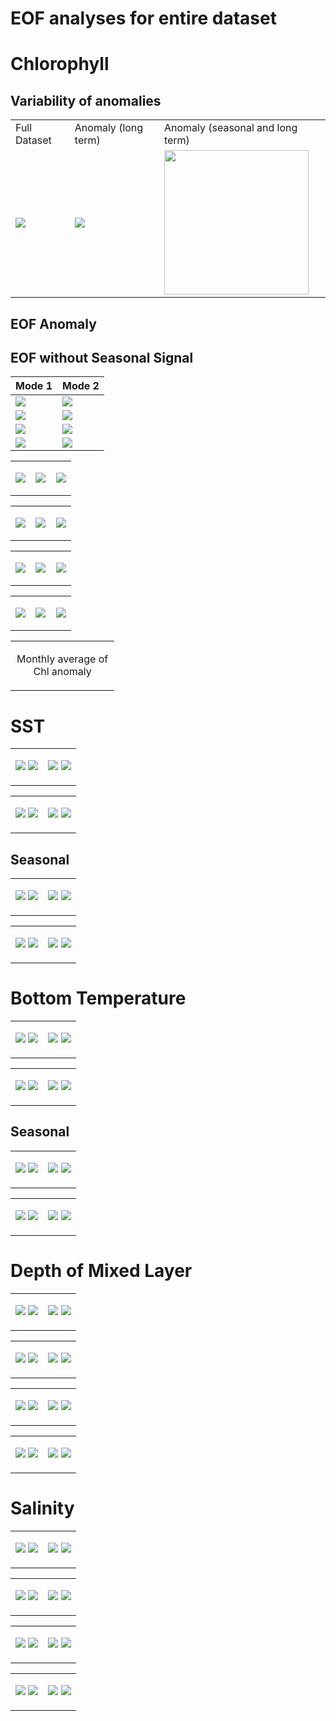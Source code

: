 EOF analyses for entire dataset
================

# Chlorophyll

## Variability of anomalies

|                                            |                                               |                                                                          |
|--------------------------------------------|-----------------------------------------------|--------------------------------------------------------------------------|
| Full Dataset                               | Anomaly (long term)                           | Anomaly (seasonal and long term)                                         |
| ![](images/full_data/chlM_variab_full.png) | ![](images/full_data/chlM_variab_detrent.png) | <img src="images/full_data/chlM_variability_seasonal.png" width="231" /> |

## EOF Anomaly

## EOF without Seasonal Signal

| Mode 1                                        | Mode 2                                        |
|-----------------------------------------------|-----------------------------------------------|
| ![](images/full_data/chlM_mode1.png)          | ![](images/full_data/chlM_mode2.png)          |
| ![](images/full_data/chlM_temporal_mode1.png) | ![](images/full_data/chlM_temporal_mode2.png) |
| ![](images/full_data/chlM_mode3.png)          | ![](images/full_data/chlM_mode4.png)          |
| ![](images/full_data/chlM_temporal_mode3.png) | ![](images/full_data/chlM_temporal_mode4.png) |

<div>

<table style="width:100%;">
<colgroup>
<col style="width: 33%" />
<col style="width: 33%" />
<col style="width: 33%" />
</colgroup>
<tbody>
<tr class="odd">
<td style="text-align: center;"><div width="33.3%"
data-layout-align="center">
<p><img src="images/full_data/chlM_Detrend_mean_1.png"
data-fig.extended="false" /></p>
</div></td>
<td style="text-align: center;"><div width="33.3%"
data-layout-align="center">
<p><img src="images/full_data/chlM_Detrend_mean_2.png"
data-fig.extended="false" /></p>
</div></td>
<td style="text-align: center;"><div width="33.3%"
data-layout-align="center">
<p><img src="images/full_data/chlM_Detrend_mean_3.png"
data-fig.extended="false" /></p>
</div></td>
</tr>
</tbody>
</table>

<table style="width:100%;">
<colgroup>
<col style="width: 33%" />
<col style="width: 33%" />
<col style="width: 33%" />
</colgroup>
<tbody>
<tr class="odd">
<td style="text-align: center;"><div width="33.3%"
data-layout-align="center">
<p><img src="images/full_data/chlM_Detrend_mean_4.png"
data-fig.extended="false" /></p>
</div></td>
<td style="text-align: center;"><div width="33.3%"
data-layout-align="center">
<p><img src="images/full_data/chlM_Detrend_mean_5.png"
data-fig.extended="false" /></p>
</div></td>
<td style="text-align: center;"><div width="33.3%"
data-layout-align="center">
<p><img src="images/full_data/chlM_Detrend_mean_6.png"
data-fig.extended="false" /></p>
</div></td>
</tr>
</tbody>
</table>

<table style="width:100%;">
<colgroup>
<col style="width: 33%" />
<col style="width: 33%" />
<col style="width: 33%" />
</colgroup>
<tbody>
<tr class="odd">
<td style="text-align: center;"><div width="33.3%"
data-layout-align="center">
<p><img src="images/full_data/chlM_Detrend_mean_7.png"
data-fig.extended="false" /></p>
</div></td>
<td style="text-align: center;"><div width="33.3%"
data-layout-align="center">
<p><img src="images/full_data/chlM_Detrend_mean_8.png"
data-fig.extended="false" /></p>
</div></td>
<td style="text-align: center;"><div width="33.3%"
data-layout-align="center">
<p><img src="images/full_data/chlM_Detrend_mean_9.png"
data-fig.extended="false" /></p>
</div></td>
</tr>
</tbody>
</table>

<table style="width:100%;">
<colgroup>
<col style="width: 33%" />
<col style="width: 33%" />
<col style="width: 33%" />
</colgroup>
<tbody>
<tr class="odd">
<td style="text-align: center;"><div width="33.3%"
data-layout-align="center">
<p><img src="images/full_data/chlM_Detrend_mean_10.png"
data-fig.extended="false" /></p>
</div></td>
<td style="text-align: center;"><div width="33.3%"
data-layout-align="center">
<p><img src="images/full_data/chlM_Detrend_mean_11.png"
data-fig.extended="false" /></p>
</div></td>
<td style="text-align: center;"><div width="33.3%"
data-layout-align="center">
<p><img src="images/full_data/chlM_Detrend_mean_12.png"
data-fig.extended="false" /></p>
</div></td>
</tr>
</tbody>
</table>

<table style="width:33%;">
<colgroup>
<col style="width: 33%" />
</colgroup>
<tbody>
<tr class="odd">
<td style="text-align: center;"><div width="33.3%"
data-layout-align="center">
<p>Monthly average of Chl anomaly</p>
</div></td>
</tr>
</tbody>
</table>

</div>

# SST

<div>

<table>
<colgroup>
<col style="width: 50%" />
<col style="width: 50%" />
</colgroup>
<tbody>
<tr class="odd">
<td style="text-align: center;"><div width="50.0%"
data-layout-align="center">
<p><img src="images/full_data/sst_mode1.png" /> <img
src="images/full_data/sst_temporal_mode1.png" /></p>
</div></td>
<td style="text-align: center;"><div width="50.0%"
data-layout-align="center">
<p><img src="images/full_data/sst_mode2.png" /> <img
src="images/full_data/sst_temporal_mode2.png" /></p>
</div></td>
</tr>
</tbody>
</table>

<table>
<colgroup>
<col style="width: 50%" />
<col style="width: 50%" />
</colgroup>
<tbody>
<tr class="odd">
<td style="text-align: center;"><div width="50.0%"
data-layout-align="center">
<p><img src="images/full_data/sst_mode3.png" /> <img
src="images/full_data/sst_temporal_mode3.png" /></p>
</div></td>
<td style="text-align: center;"><div width="50.0%"
data-layout-align="center">
<p><img src="images/full_data/sst_mode4.png" /> <img
src="images/full_data/sst_temporal_mode4.png" /></p>
</div></td>
</tr>
</tbody>
</table>

</div>

## Seasonal

<div>

<table>
<colgroup>
<col style="width: 50%" />
<col style="width: 50%" />
</colgroup>
<tbody>
<tr class="odd">
<td style="text-align: center;"><div width="50.0%"
data-layout-align="center">
<p><img src="images/full_data/sst_mode1_season.png" /> <img
src="images/full_data/sst_temporal_mode1_season.png" /></p>
</div></td>
<td style="text-align: center;"><div width="50.0%"
data-layout-align="center">
<p><img src="images/full_data/sst_mode2_season.png" /> <img
src="images/full_data/sst_temporal_mode2_season.png" /></p>
</div></td>
</tr>
</tbody>
</table>

<table>
<colgroup>
<col style="width: 50%" />
<col style="width: 50%" />
</colgroup>
<tbody>
<tr class="odd">
<td style="text-align: center;"><div width="50.0%"
data-layout-align="center">
<p><img src="images/full_data/sst_mode3_season.png" /> <img
src="images/full_data/sst_temporal_mode3_season.png" /></p>
</div></td>
<td style="text-align: center;"><div width="50.0%"
data-layout-align="center">
<p><img src="images/full_data/sst_mode4_season.png" /> <img
src="images/full_data/sst_temporal_mode4_season.png" /></p>
</div></td>
</tr>
</tbody>
</table>

</div>

# Bottom Temperature

<div>

<table>
<colgroup>
<col style="width: 50%" />
<col style="width: 50%" />
</colgroup>
<tbody>
<tr class="odd">
<td style="text-align: center;"><div width="50.0%"
data-layout-align="center">
<p><img src="images/full_data/bottomT_mode1.png" /> <img
src="images/full_data/bottomT_temporal_mode1.png" /></p>
</div></td>
<td style="text-align: center;"><div width="50.0%"
data-layout-align="center">
<p><img src="images/full_data/bottomT_mode2.png" /> <img
src="images/full_data/bottomT_temporal_mode2.png" /></p>
</div></td>
</tr>
</tbody>
</table>

<table>
<colgroup>
<col style="width: 50%" />
<col style="width: 50%" />
</colgroup>
<tbody>
<tr class="odd">
<td style="text-align: center;"><div width="50.0%"
data-layout-align="center">
<p><img src="images/full_data/bottomT_mode3.png" /> <img
src="images/full_data/bottomT_temporal_mode3.png" /></p>
</div></td>
<td style="text-align: center;"><div width="50.0%"
data-layout-align="center">
<p><img src="images/full_data/bottomT_mode4.png" /> <img
src="images/full_data/bottomT_temporal_mode4.png" /></p>
</div></td>
</tr>
</tbody>
</table>

</div>

## Seasonal

<div>

<table>
<colgroup>
<col style="width: 50%" />
<col style="width: 50%" />
</colgroup>
<tbody>
<tr class="odd">
<td style="text-align: center;"><div width="50.0%"
data-layout-align="center">
<p><img src="images/full_data/bottomT_mode1_season.png" /> <img
src="images/full_data/bottomT_temporal_mode1_season.png" /></p>
</div></td>
<td style="text-align: center;"><div width="50.0%"
data-layout-align="center">
<p><img src="images/full_data/bottomT_mode2_season.png" /> <img
src="images/full_data/bottomT_temporal_mode2_season.png" /></p>
</div></td>
</tr>
</tbody>
</table>

<table>
<colgroup>
<col style="width: 50%" />
<col style="width: 50%" />
</colgroup>
<tbody>
<tr class="odd">
<td style="text-align: center;"><div width="50.0%"
data-layout-align="center">
<p><img src="images/full_data/bottomT_mode3_season.png" /> <img
src="images/full_data/bottomT_temporal_mode3_season.png" /></p>
</div></td>
<td style="text-align: center;"><div width="50.0%"
data-layout-align="center">
<p><img src="images/full_data/bottomT_mode4_season.png" /> <img
src="images/full_data/bottomT_temporal_mode4_season.png" /></p>
</div></td>
</tr>
</tbody>
</table>

</div>

# Depth of Mixed Layer

<div>

<table>
<colgroup>
<col style="width: 50%" />
<col style="width: 50%" />
</colgroup>
<tbody>
<tr class="odd">
<td style="text-align: center;"><div width="50.0%"
data-layout-align="center">
<p><img src="images/full_data/mixedlayer_mode1.png" /> <img
src="images/full_data/mixedlayer_temporal_mode1.png" /></p>
</div></td>
<td style="text-align: center;"><div width="50.0%"
data-layout-align="center">
<p><img src="images/full_data/mixedlayer_mode2.png" /> <img
src="images/full_data/mixedlayer_temporal_mode2.png" /></p>
</div></td>
</tr>
</tbody>
</table>

<table>
<colgroup>
<col style="width: 50%" />
<col style="width: 50%" />
</colgroup>
<tbody>
<tr class="odd">
<td style="text-align: center;"><div width="50.0%"
data-layout-align="center">
<p><img src="images/full_data/mixedlayer_mode3.png" /> <img
src="images/full_data/mixedlayer_temporal_mode3.png" /></p>
</div></td>
<td style="text-align: center;"><div width="50.0%"
data-layout-align="center">
<p><img src="images/full_data/mixedlayer_mode4.png" /> <img
src="images/full_data/mixedlayer_temporal_mode4.png" /></p>
</div></td>
</tr>
</tbody>
</table>

</div>

<div>

<table>
<colgroup>
<col style="width: 50%" />
<col style="width: 50%" />
</colgroup>
<tbody>
<tr class="odd">
<td style="text-align: center;"><div width="50.0%"
data-layout-align="center">
<p><img src="images/full_data/mixedlayer_mode1_season.png" /> <img
src="images/full_data/mixedlayer_temporal_mode1_season.png" /></p>
</div></td>
<td style="text-align: center;"><div width="50.0%"
data-layout-align="center">
<p><img src="images/full_data/mixedlayer_mode2_season.png" /> <img
src="images/full_data/mixedlayer_temporal_mode2_season.png" /></p>
</div></td>
</tr>
</tbody>
</table>

<table>
<colgroup>
<col style="width: 50%" />
<col style="width: 50%" />
</colgroup>
<tbody>
<tr class="odd">
<td style="text-align: center;"><div width="50.0%"
data-layout-align="center">
<p><img src="images/full_data/mixedlayer_mode3_season.png" /> <img
src="images/full_data/mixedlayer_temporal_mode3_season.png" /></p>
</div></td>
<td style="text-align: center;"><div width="50.0%"
data-layout-align="center">
<p><img src="images/full_data/mixedlayer_mode4_season.png" /> <img
src="images/full_data/mixedlayer_temporal_mode4_season.png" /></p>
</div></td>
</tr>
</tbody>
</table>

</div>

# Salinity

<div>

<table>
<colgroup>
<col style="width: 50%" />
<col style="width: 50%" />
</colgroup>
<tbody>
<tr class="odd">
<td style="text-align: center;"><div width="50.0%"
data-layout-align="center">
<p><img src="images/full_data/Salinity_mode1.png" /> <img
src="images/full_data/Salinity_temporal_mode1.png" /></p>
</div></td>
<td style="text-align: center;"><div width="50.0%"
data-layout-align="center">
<p><img src="images/full_data/Salinity_mode2.png" /> <img
src="images/full_data/Salinity_temporal_mode2.png" /></p>
</div></td>
</tr>
</tbody>
</table>

<table>
<colgroup>
<col style="width: 50%" />
<col style="width: 50%" />
</colgroup>
<tbody>
<tr class="odd">
<td style="text-align: center;"><div width="50.0%"
data-layout-align="center">
<p><img src="images/full_data/Salinity_mode3.png" /> <img
src="images/full_data/Salinity_temporal_mode3.png" /></p>
</div></td>
<td style="text-align: center;"><div width="50.0%"
data-layout-align="center">
<p><img src="images/full_data/Salinity_mode4.png" /> <img
src="images/full_data/Salinity_temporal_mode4.png" /></p>
</div></td>
</tr>
</tbody>
</table>

</div>

<div>

<table>
<colgroup>
<col style="width: 50%" />
<col style="width: 50%" />
</colgroup>
<tbody>
<tr class="odd">
<td style="text-align: center;"><div width="50.0%"
data-layout-align="center">
<p><img src="images/full_data/Salinity_mode1_season.png" /> <img
src="images/full_data/Salinity_temporal_mode1_season.png" /></p>
</div></td>
<td style="text-align: center;"><div width="50.0%"
data-layout-align="center">
<p><img src="images/full_data/Salinity_mode2_season.png" /> <img
src="images/full_data/Salinity_temporal_mode2_season.png" /></p>
</div></td>
</tr>
</tbody>
</table>

<table>
<colgroup>
<col style="width: 50%" />
<col style="width: 50%" />
</colgroup>
<tbody>
<tr class="odd">
<td style="text-align: center;"><div width="50.0%"
data-layout-align="center">
<p><img src="images/full_data/Salinity_mode3_season.png" /> <img
src="images/full_data/Salinity_temporal_mode3_season.png" /></p>
</div></td>
<td style="text-align: center;"><div width="50.0%"
data-layout-align="center">
<p><img src="images/full_data/Salinity_mode4_season.png" /> <img
src="images/full_data/Salinity_temporal_mode4_season.png" /></p>
</div></td>
</tr>
</tbody>
</table>

</div>
